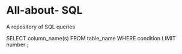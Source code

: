 # All-about- SQL
A repository of SQL queries

SELECT column_name(s)
FROM table_name
WHERE condition
LIMIT number ;
